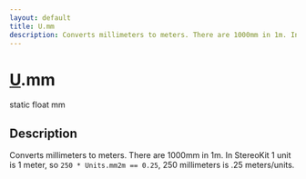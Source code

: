 ```yaml
---
layout: default
title: U.mm
description: Converts millimeters to meters. There are 1000mm in 1m. In StereoKit 1 unit is 1 meter, so 250 * Units.mm2m == 0.25, 250 millimeters is .25 meters/units.
---
```

# [U]({{site.url}}/Pages/StereoKit/U.html).mm

<div class='signature' markdown='1'>
static float mm
</div>

## Description
Converts millimeters to meters. There are 1000mm in 1m. In StereoKit
1 unit is 1 meter, so `250 * Units.mm2m == 0.25`, 250 millimeters is .25
meters/units.

